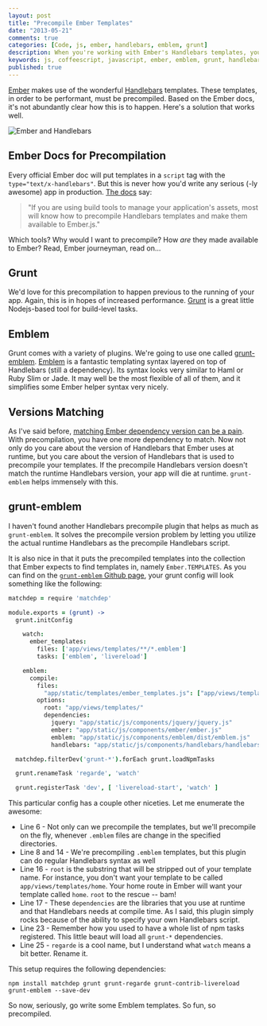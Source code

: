 ```yaml
---
layout: post
title: "Precompile Ember Templates"
date: "2013-05-21"
comments: true
categories: [Code, js, ember, handlebars, emblem, grunt]
description: When you're working with Ember's Handlebars templates, you're going to want to precompile them for performance reasons.
keywords: js, coffeescript, javascript, ember, emblem, grunt, handlebars, version
published: true
---
```


[Ember](http://emberjs.com) makes use of the wonderful [Handlebars](http://handlebarsjs.com) templates.  These templates, in order to be performant, must be precompiled.  Based on the Ember docs, it's not abundantly clear how this is to happen.  Here's a solution that works well.

![Ember and Handlebars](http://i.imgur.com/x5HT4FN.jpg)

<!--more-->

## Ember Docs for Precompilation

Every official Ember doc will put templates in a `script` tag with the `type="text/x-handlebars"`.  But this is never how you'd write any serious (-ly awesome) app in production.  [The docs](http://emberjs.com/guides/templates/handlebars-basics/) say:

> "If you are using build tools to manage your application's assets, most will know how to precompile Handlebars templates and make them available to Ember.js."

Which tools?  Why would I want to precompile?  How *are* they made available to Ember?  Read, Ember journeyman, read on...

## Grunt

We'd love for this precompilation to happen previous to the running of your app.  Again, this is in hopes of increased performance.  [Grunt](http://gruntjs.com) is a great little Nodejs-based tool for build-level tasks.

## Emblem

Grunt comes with a variety of plugins.  We're going to use one called [grunt-emblem](https://github.com/wordofchristian/grunt-emblem/).  [Emblem](http://emblemjs.com/) is a fantastic templating syntax layered on top of Handlebars (still a dependency).  Its syntax looks very similar to Haml or Ruby Slim or Jade.  It may well be the most flexible of all of them, and it simplifies some Ember helper syntax very nicely.

## Versions Matching

As I've said before, [matching Ember dependency version can be a pain](/post/match-ember-handlebars-version/).  With precompilation, you have one more dependency to match.  Now not only do you care about the version of Handlebars that Ember uses at runtime, but you care about the version of Handlebars that is used to precompile your templates.  If the precompile Handlebars version doesn't match the runtime Handlebars version, your app will die at runtime.  `grunt-emblem` helps immensely with this.

## grunt-emblem

I haven't found another Handlebars precompile plugin that helps as much as `grunt-emblem`.  It solves the precompile version problem by letting you utilize the actual runtime Handlebars as the precompile Handlebars script.

It is also nice in that it puts the precompiled templates into the collection that Ember expects to find templates in, namely `Ember.TEMPLATES`.  As you can find on the [`grunt-emblem` Github page](https://github.com/wordofchristian/grunt-emblem/), your grunt config will look something like the following:

```coffeescript
matchdep = require 'matchdep'

module.exports = (grunt) ->
  grunt.initConfig

    watch:
      ember_templates:
        files: ['app/views/templates/**/*.emblem']
        tasks: ['emblem', 'livereload']

    emblem:
      compile:
        files:
          "app/static/templates/ember_templates.js": ["app/views/templates/**/*.emblem"]
        options:
          root: "app/views/templates/"
          dependencies:
            jquery: "app/static/js/components/jquery/jquery.js"
            ember: "app/static/js/components/ember/ember.js"
            emblem: "app/static/js/components/emblem/dist/emblem.js"
            handlebars: "app/static/js/components/handlebars/handlebars.js"

  matchdep.filterDev('grunt-*').forEach grunt.loadNpmTasks

  grunt.renameTask 'regarde', 'watch'

  grunt.registerTask 'dev', [ 'livereload-start', 'watch' ]

```

This particular config has a couple other niceties.  Let me enumerate the awesome:

- Line 6 - Not only can we precompile the templates, but we'll precompile on the fly, whenever `.emblem` files are change in the specified directories.
- Line 8 and 14 - We're precompiling `.emblem` templates, but this plugin can do regular Handlebars syntax as well
- Line 16 - `root` is the substring that will be stripped out of your template name.  For instance, you don't want your template to be called `app/views/templates/home`.  Your home route in Ember will want your template called `home`.  `root` to the rescue -- bam!
- Line 17 - These `dependencies` are the libraries that you use at runtime and that Handlebars needs at compile time.  As I said, this plugin simply rocks because of the ability to specify your own Handlebars script.
- Line 23 - Remember how you used to have a whole list of npm tasks registered.  This little beaut will load all `grunt-*` dependencies.
- Line 25 - `regarde` is a cool name, but I understand what `watch` means a bit better. Rename it.

This setup requires the following dependencies:

```
npm install matchdep grunt grunt-regarde grunt-contrib-livereload grunt-emblem --save-dev
```

So now, seriously, go write some Emblem templates.  So fun, so precompiled.
